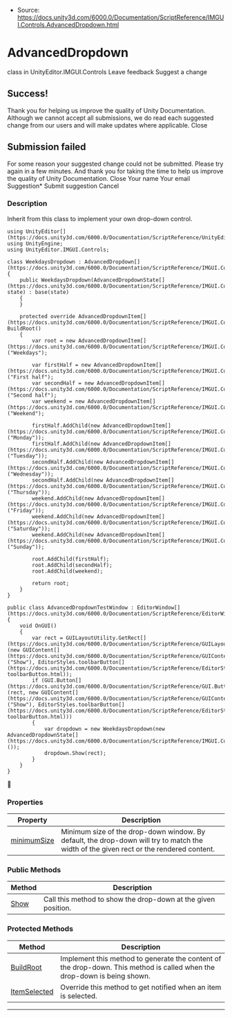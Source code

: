 * Source: https://docs.unity3d.com/6000.0/Documentation/ScriptReference/IMGUI.Controls.AdvancedDropdown.html

# AdvancedDropdown
class in UnityEditor.IMGUI.Controls
Leave feedback
Suggest a change
## Success!
Thank you for helping us improve the quality of Unity Documentation. Although we cannot accept all submissions, we do read each suggested change from our users and will make updates where applicable.
Close
## Submission failed
For some reason your suggested change could not be submitted. Please <a>try again</a> in a few minutes. And thank you for taking the time to help us improve the quality of Unity Documentation.
Close
Your name Your email Suggestion* Submit suggestion
Cancel
### Description
Inherit from this class to implement your own drop-down control.
```
using UnityEditor[](https://docs.unity3d.com/6000.0/Documentation/ScriptReference/UnityEditor.html);
using UnityEngine;
using UnityEditor.IMGUI.Controls;  
  
class WeekdaysDropdown : AdvancedDropdown[](https://docs.unity3d.com/6000.0/Documentation/ScriptReference/IMGUI.Controls.AdvancedDropdown.html)
{
    public WeekdaysDropdown(AdvancedDropdownState[](https://docs.unity3d.com/6000.0/Documentation/ScriptReference/IMGUI.Controls.AdvancedDropdownState.html) state) : base(state)
    {
    }  
  
    protected override AdvancedDropdownItem[](https://docs.unity3d.com/6000.0/Documentation/ScriptReference/IMGUI.Controls.AdvancedDropdownItem.html) BuildRoot()
    {
        var root = new AdvancedDropdownItem[](https://docs.unity3d.com/6000.0/Documentation/ScriptReference/IMGUI.Controls.AdvancedDropdownItem.html)("Weekdays");  
  
        var firstHalf = new AdvancedDropdownItem[](https://docs.unity3d.com/6000.0/Documentation/ScriptReference/IMGUI.Controls.AdvancedDropdownItem.html)("First half");
        var secondHalf = new AdvancedDropdownItem[](https://docs.unity3d.com/6000.0/Documentation/ScriptReference/IMGUI.Controls.AdvancedDropdownItem.html)("Second half");
        var weekend = new AdvancedDropdownItem[](https://docs.unity3d.com/6000.0/Documentation/ScriptReference/IMGUI.Controls.AdvancedDropdownItem.html)("Weekend");  
  
        firstHalf.AddChild(new AdvancedDropdownItem[](https://docs.unity3d.com/6000.0/Documentation/ScriptReference/IMGUI.Controls.AdvancedDropdownItem.html)("Monday"));
        firstHalf.AddChild(new AdvancedDropdownItem[](https://docs.unity3d.com/6000.0/Documentation/ScriptReference/IMGUI.Controls.AdvancedDropdownItem.html)("Tuesday"));
        secondHalf.AddChild(new AdvancedDropdownItem[](https://docs.unity3d.com/6000.0/Documentation/ScriptReference/IMGUI.Controls.AdvancedDropdownItem.html)("Wednesday"));
        secondHalf.AddChild(new AdvancedDropdownItem[](https://docs.unity3d.com/6000.0/Documentation/ScriptReference/IMGUI.Controls.AdvancedDropdownItem.html)("Thursday"));
        weekend.AddChild(new AdvancedDropdownItem[](https://docs.unity3d.com/6000.0/Documentation/ScriptReference/IMGUI.Controls.AdvancedDropdownItem.html)("Friday"));
        weekend.AddChild(new AdvancedDropdownItem[](https://docs.unity3d.com/6000.0/Documentation/ScriptReference/IMGUI.Controls.AdvancedDropdownItem.html)("Saturday"));
        weekend.AddChild(new AdvancedDropdownItem[](https://docs.unity3d.com/6000.0/Documentation/ScriptReference/IMGUI.Controls.AdvancedDropdownItem.html)("Sunday"));  
  
        root.AddChild(firstHalf);
        root.AddChild(secondHalf);
        root.AddChild(weekend);  
  
        return root;
    }
}  
  
public class AdvancedDropdownTestWindow : EditorWindow[](https://docs.unity3d.com/6000.0/Documentation/ScriptReference/EditorWindow.html)
{
    void OnGUI()
    {
        var rect = GUILayoutUtility.GetRect[](https://docs.unity3d.com/6000.0/Documentation/ScriptReference/GUILayoutUtility.GetRect.html)(new GUIContent[](https://docs.unity3d.com/6000.0/Documentation/ScriptReference/GUIContent.html)("Show"), EditorStyles.toolbarButton[](https://docs.unity3d.com/6000.0/Documentation/ScriptReference/EditorStyles-toolbarButton.html));
        if (GUI.Button[](https://docs.unity3d.com/6000.0/Documentation/ScriptReference/GUI.Button.html)(rect, new GUIContent[](https://docs.unity3d.com/6000.0/Documentation/ScriptReference/GUIContent.html)("Show"), EditorStyles.toolbarButton[](https://docs.unity3d.com/6000.0/Documentation/ScriptReference/EditorStyles-toolbarButton.html)))
        {
            var dropdown = new WeekdaysDropdown(new AdvancedDropdownState[](https://docs.unity3d.com/6000.0/Documentation/ScriptReference/IMGUI.Controls.AdvancedDropdownState.html)());
            dropdown.Show(rect);
        }
    }
}

```

### Properties
Property | Description  
---|---  
[minimumSize](https://docs.unity3d.com/6000.0/Documentation/ScriptReference/IMGUI.Controls.AdvancedDropdown-minimumSize.html) | Minimum size of the drop-down window. By default, the drop-down will try to match the width of the given rect or the rendered content.  
### Public Methods
Method | Description  
---|---  
[Show](https://docs.unity3d.com/6000.0/Documentation/ScriptReference/IMGUI.Controls.AdvancedDropdown.Show.html) | Call this method to show the drop-down at the given position.  
### Protected Methods
Method | Description  
---|---  
[BuildRoot](https://docs.unity3d.com/6000.0/Documentation/ScriptReference/IMGUI.Controls.AdvancedDropdown.BuildRoot.html) | Implement this method to generate the content of the drop-down. This method is called when the drop-down is being shown.  
[ItemSelected](https://docs.unity3d.com/6000.0/Documentation/ScriptReference/IMGUI.Controls.AdvancedDropdown.ItemSelected.html) | Override this method to get notified when an item is selected.  
* * *
